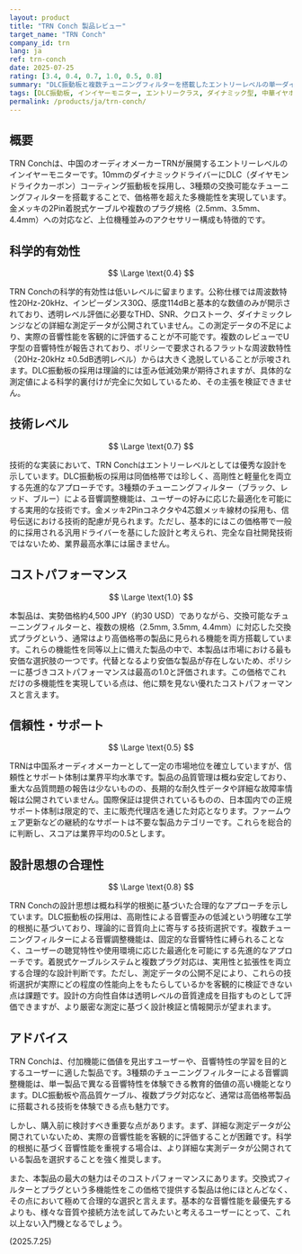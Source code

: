 ```yaml
---
layout: product
title: "TRN Conch 製品レビュー"
target_name: "TRN Conch"
company_id: trn
lang: ja
ref: trn-conch
date: 2025-07-25
rating: [3.4, 0.4, 0.7, 1.0, 0.5, 0.8]
summary: "DLC振動板と複数チューニングフィルターを搭載したエントリーレベルの単一ダイナミック型IEM。多機能性に加え、その機能性を考慮すると優れたコストパフォーマンスを持つが、詳細な測定データ不足が課題。"
tags: [DLC振動板, インイヤーモニター, エントリークラス, ダイナミック型, 中華イヤホン]
permalink: /products/ja/trn-conch/
---
```

## 概要

TRN Conchは、中国のオーディオメーカーTRNが展開するエントリーレベルのインイヤーモニターです。10mmのダイナミックドライバーにDLC（ダイヤモンドライクカーボン）コーティング振動板を採用し、3種類の交換可能なチューニングフィルターを搭載することで、価格帯を超えた多機能性を実現しています。金メッキの2Pin着脱式ケーブルや複数のプラグ規格（2.5mm、3.5mm、4.4mm）への対応など、上位機種並みのアクセサリー構成も特徴的です。

## 科学的有効性

$$ \Large \text{0.4} $$

TRN Conchの科学的有効性は低いレベルに留まります。公称仕様では周波数特性20Hz-20kHz、インピーダンス30Ω、感度114dBと基本的な数値のみが開示されており、透明レベル評価に必要なTHD、SNR、クロストーク、ダイナミックレンジなどの詳細な測定データが公開されていません。この測定データの不足により、実際の音響性能を客観的に評価することが不可能です。複数のレビューでU字型の音響特性が報告されており、ポリシーで要求されるフラットな周波数特性（20Hz-20kHz ±0.5dB透明レベル）からは大きく逸脱していることが示唆されます。DLC振動板の採用は理論的には歪み低減効果が期待されますが、具体的な測定値による科学的裏付けが完全に欠如しているため、その主張を検証できません。

## 技術レベル

$$ \Large \text{0.7} $$

技術的な実装において、TRN Conchはエントリーレベルとしては優秀な設計を示しています。DLC振動板の採用は同価格帯では珍しく、高剛性と軽量化を両立する先進的なアプローチです。3種類のチューニングフィルター（ブラック、レッド、ブルー）による音響調整機能は、ユーザーの好みに応じた最適化を可能にする実用的な技術です。金メッキ2Pinコネクタや4芯銀メッキ線材の採用も、信号伝送における技術的配慮が見られます。ただし、基本的にはこの価格帯で一般的に採用される汎用ドライバーを基にした設計と考えられ、完全な自社開発技術ではないため、業界最高水準には届きません。

## コストパフォーマンス

$$ \Large \text{1.0} $$

本製品は、実勢価格約4,500 JPY（約30 USD）でありながら、交換可能なチューニングフィルターと、複数の規格（2.5mm, 3.5mm, 4.4mm）に対応した交換式プラグという、通常はより高価格帯の製品に見られる機能を両方搭載しています。これらの機能性を同等以上に備えた製品の中で、本製品は市場における最も安価な選択肢の一つです。代替となるより安価な製品が存在しないため、ポリシーに基づきコストパフォーマンスは最高の1.0と評価されます。この価格でこれだけの多機能性を実現している点は、他に類を見ない優れたコストパフォーマンスと言えます。

## 信頼性・サポート

$$ \Large \text{0.5} $$

TRNは中国系オーディオメーカーとして一定の市場地位を確立していますが、信頼性とサポート体制は業界平均水準です。製品の品質管理は概ね安定しており、重大な品質問題の報告は少ないものの、長期的な耐久性データや詳細な故障率情報は公開されていません。国際保証は提供されているものの、日本国内での正規サポート体制は限定的で、主に販売代理店を通じた対応となります。ファームウェア更新などの継続的なサポートは不要な製品カテゴリーです。これらを総合的に判断し、スコアは業界平均の0.5とします。

## 設計思想の合理性

$$ \Large \text{0.8} $$

TRN Conchの設計思想は概ね科学的根拠に基づいた合理的なアプローチを示しています。DLC振動板の採用は、高剛性による音響歪みの低減という明確な工学的根拠に基づいており、理論的に音質向上に寄与する技術選択です。複数チューニングフィルターによる音響調整機能は、固定的な音響特性に縛られることなく、ユーザーの聴覚特性や使用環境に応じた最適化を可能にする先進的なアプローチです。着脱式ケーブルシステムと複数プラグ対応は、実用性と拡張性を両立する合理的な設計判断です。ただし、測定データの公開不足により、これらの技術選択が実際にどの程度の性能向上をもたらしているかを客観的に検証できない点は課題です。設計の方向性自体は透明レベルの音質達成を目指すものとして評価できますが、より厳密な測定に基づく設計検証と情報開示が望まれます。

## アドバイス

TRN Conchは、付加機能に価値を見出すユーザーや、音響特性の学習を目的とするユーザーに適した製品です。3種類のチューニングフィルターによる音響調整機能は、単一製品で異なる音響特性を体験できる教育的価値の高い機能となります。DLC振動板や高品質ケーブル、複数プラグ対応など、通常は高価格帯製品に搭載される技術を体験できる点も魅力です。

しかし、購入前に検討すべき重要な点があります。まず、詳細な測定データが公開されていないため、実際の音響性能を客観的に評価することが困難です。科学的根拠に基づく音響性能を重視する場合は、より詳細な実測データが公開されている製品を選択することを強く推奨します。

また、本製品の最大の魅力はそのコストパフォーマンスにあります。交換式フィルターとプラグという多機能性をこの価格で提供する製品は他にほとんどなく、その点において極めて合理的な選択と言えます。基本的な音響性能を最優先するよりも、様々な音質や接続方法を試してみたいと考えるユーザーにとって、これ以上ない入門機となるでしょう。

(2025.7.25)
